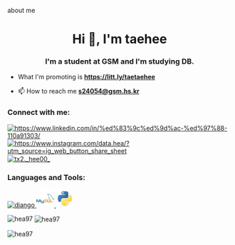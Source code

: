 about me

<h1 align="center">Hi 👋, I'm taehee</h1>
<h3 align="center">I'm a student at GSM and I'm studying DB.</h3>

- What I'm promoting is **https://litt.ly/taetaehee**

- 📫 How to reach me **s24054@gsm.hs.kr**

<h3 align="left">Connect with me:</h3>
<p align="left">
<a href="https://linkedin.com/in/https://www.linkedin.com/in/%ed%83%9c%ed%9d%ac-%ed%97%88-110a91303/" target="blank"><img align="center" src="https://raw.githubusercontent.com/rahuldkjain/github-profile-readme-generator/master/src/images/icons/Social/linked-in-alt.svg" alt="https://www.linkedin.com/in/%ed%83%9c%ed%9d%ac-%ed%97%88-110a91303/" height="30" width="40" /></a>
<a href="https://instagram.com/https://www.instagram.com/data.hea/?utm_source=ig_web_button_share_sheet" target="blank"><img align="center" src="https://raw.githubusercontent.com/rahuldkjain/github-profile-readme-generator/master/src/images/icons/Social/instagram.svg" alt="https://www.instagram.com/data.hea/?utm_source=ig_web_button_share_sheet" height="30" width="40" /></a>
<a href="https://discord.gg/tx2._hee00_" target="blank"><img align="center" src="https://raw.githubusercontent.com/rahuldkjain/github-profile-readme-generator/master/src/images/icons/Social/discord.svg" alt="tx2._hee00_" height="30" width="40" /></a>
</p>

<h3 align="left">Languages and Tools:</h3>
<p align="left"> <a href="https://www.djangoproject.com/" target="_blank" rel="noreferrer"> <img src="https://cdn.worldvectorlogo.com/logos/django.svg" alt="django" width="40" height="40"/> </a> <a href="https://www.mysql.com/" target="_blank" rel="noreferrer"> <img src="https://raw.githubusercontent.com/devicons/devicon/master/icons/mysql/mysql-original-wordmark.svg" alt="mysql" width="40" height="40"/> </a> <a href="https://www.python.org" target="_blank" rel="noreferrer"> <img src="https://raw.githubusercontent.com/devicons/devicon/master/icons/python/python-original.svg" alt="python" width="40" height="40"/> </a> </p>

<p><img align="left" src="https://github-readme-stats.vercel.app/api/top-langs?username=hea97&show_icons=true&locale=en&layout=compact" alt="hea97" /></p>

<p>&nbsp;<img align="center" src="https://github-readme-stats.vercel.app/api?username=hea97&show_icons=true&locale=en" alt="hea97" /></p>

<p><img align="center" src="https://github-readme-streak-stats.herokuapp.com/?user=hea97&" alt="hea97" /></p>
